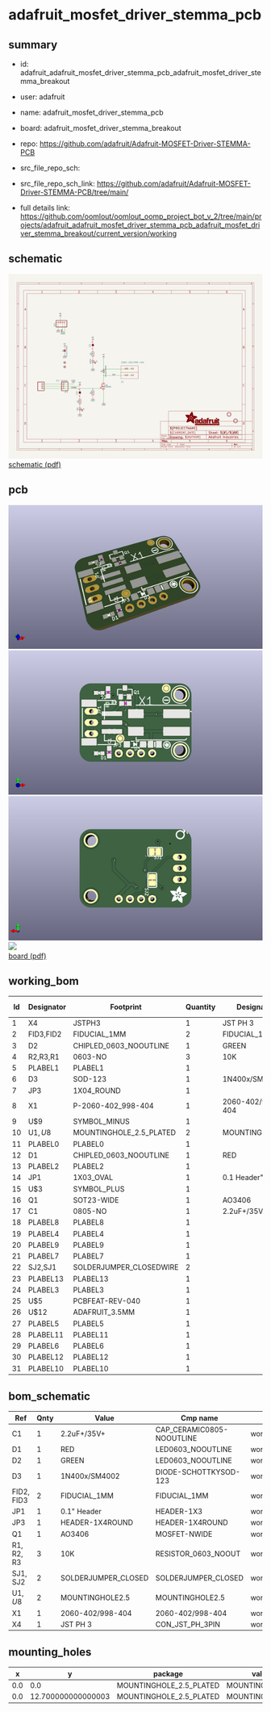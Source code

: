 # adafruit_mosfet_driver_stemma_pcb
 
## summary 
* id: adafruit_adafruit_mosfet_driver_stemma_pcb_adafruit_mosfet_driver_stemma_breakout
* user: adafruit
* name: adafruit_mosfet_driver_stemma_pcb
* board: adafruit_mosfet_driver_stemma_breakout
* repo: https://github.com/adafruit/Adafruit-MOSFET-Driver-STEMMA-PCB



* src_file_repo_sch: 
* src_file_repo_sch_link: https://github.com/adafruit/Adafruit-MOSFET-Driver-STEMMA-PCB/tree/main/
* full details link: https://github.com/oomlout/oomlout_oomp_project_bot_v_2/tree/main/projects/adafruit_adafruit_mosfet_driver_stemma_pcb_adafruit_mosfet_driver_stemma_breakout/current_version/working  

## schematic  
![](working_schematic_600.png)  
[schematic (pdf)](working_schematic.pdf)  

## pcb  
![](working_3d_600.png) 
![](working_3d_front_600.png)  
![](working_3d_back_600.png)  
![](working_600.png)  
[board (pdf)](working.pdf)  

## working_bom
| Id | Designator | Footprint | Quantity | Designation | Supplier and ref |  | None | 
| --- | --- | --- | --- | --- | --- | --- | --- | 
| 1 | X4 | JSTPH3 | 1 | JST PH 3 |  |  | [''] | 
| 2 | FID3,FID2 | FIDUCIAL_1MM | 2 | FIDUCIAL_1MM |  |  | [''] | 
| 3 | D2 | CHIPLED_0603_NOOUTLINE | 1 | GREEN |  |  | [''] | 
| 4 | R2,R3,R1 | 0603-NO | 3 | 10K |  |  | [''] | 
| 5 | PLABEL1 | PLABEL1 | 1 |  |  |  | [''] | 
| 6 | D3 | SOD-123 | 1 | 1N400x/SM4002 |  |  | [''] | 
| 7 | JP3 | 1X04_ROUND | 1 |  |  |  | [''] | 
| 8 | X1 | P-2060-402_998-404 | 1 | 2060-402/998-404 |  |  | [''] | 
| 9 | U$9 | SYMBOL_MINUS | 1 |  |  |  | [''] | 
| 10 | U$1,U$8 | MOUNTINGHOLE_2.5_PLATED | 2 | MOUNTINGHOLE2.5 |  |  | [''] | 
| 11 | PLABEL0 | PLABEL0 | 1 |  |  |  | [''] | 
| 12 | D1 | CHIPLED_0603_NOOUTLINE | 1 | RED |  |  | [''] | 
| 13 | PLABEL2 | PLABEL2 | 1 |  |  |  | [''] | 
| 14 | JP1 | 1X03_OVAL | 1 | 0.1 Header" |  |  | [''] | 
| 15 | U$3 | SYMBOL_PLUS | 1 |  |  |  | [''] | 
| 16 | Q1 | SOT23-WIDE | 1 | AO3406 |  |  | [''] | 
| 17 | C1 | 0805-NO | 1 | 2.2uF+/35V+ |  |  | [''] | 
| 18 | PLABEL8 | PLABEL8 | 1 |  |  |  | [''] | 
| 19 | PLABEL4 | PLABEL4 | 1 |  |  |  | [''] | 
| 20 | PLABEL9 | PLABEL9 | 1 |  |  |  | [''] | 
| 21 | PLABEL7 | PLABEL7 | 1 |  |  |  | [''] | 
| 22 | SJ2,SJ1 | SOLDERJUMPER_CLOSEDWIRE | 2 |  |  |  | [''] | 
| 23 | PLABEL13 | PLABEL13 | 1 |  |  |  | [''] | 
| 24 | PLABEL3 | PLABEL3 | 1 |  |  |  | [''] | 
| 25 | U$5 | PCBFEAT-REV-040 | 1 |  |  |  | [''] | 
| 26 | U$12 | ADAFRUIT_3.5MM | 1 |  |  |  | [''] | 
| 27 | PLABEL5 | PLABEL5 | 1 |  |  |  | [''] | 
| 28 | PLABEL11 | PLABEL11 | 1 |  |  |  | [''] | 
| 29 | PLABEL6 | PLABEL6 | 1 |  |  |  | [''] | 
| 30 | PLABEL12 | PLABEL12 | 1 |  |  |  | [''] | 
| 31 | PLABEL10 | PLABEL10 | 1 |  |  |  | [''] | 


## bom_schematic
| Ref | Qnty | Value | Cmp name | Footprint | Description | Vendor | DNP | 
| --- | --- | --- | --- | --- | --- | --- | --- | 
| C1 | 1 | 2.2uF+/35V+ | CAP_CERAMIC0805-NOOUTLINE | working:0805-NO |  |  |  | 
| D1 | 1 | RED | LED0603_NOOUTLINE | working:CHIPLED_0603_NOOUTLINE |  |  |  | 
| D2 | 1 | GREEN | LED0603_NOOUTLINE | working:CHIPLED_0603_NOOUTLINE |  |  |  | 
| D3 | 1 | 1N400x/SM4002 | DIODE-SCHOTTKYSOD-123 | working:SOD-123 |  |  |  | 
| FID2, FID3 | 2 | FIDUCIAL_1MM | FIDUCIAL_1MM | working:FIDUCIAL_1MM |  |  |  | 
| JP1 | 1 | 0.1" Header | HEADER-1X3 | working:1X03_OVAL |  |  |  | 
| JP3 | 1 | HEADER-1X4ROUND | HEADER-1X4ROUND | working:1X04_ROUND |  |  |  | 
| Q1 | 1 | AO3406 | MOSFET-NWIDE | working:SOT23-WIDE |  |  |  | 
| R1, R2, R3 | 3 | 10K | RESISTOR_0603_NOOUT | working:0603-NO |  |  |  | 
| SJ1, SJ2 | 2 | SOLDERJUMPER_CLOSED | SOLDERJUMPER_CLOSED | working:SOLDERJUMPER_CLOSEDWIRE |  |  |  | 
| U$1, U$8 | 2 | MOUNTINGHOLE2.5 | MOUNTINGHOLE2.5 | working:MOUNTINGHOLE_2.5_PLATED |  |  |  | 
| X1 | 1 | 2060-402/998-404 | 2060-402/998-404 | working:P-2060-402_998-404 |  |  |  | 
| X4 | 1 | JST PH 3 | CON_JST_PH_3PIN | working:JSTPH3 |  |  |  | 


## mounting_holes
| x | y | package | value | ref | size | 
| --- | --- | --- | --- | --- | --- | 
| 0.0 | 0.0 | MOUNTINGHOLE_2.5_PLATED | MOUNTINGHOLE2.5 | U$1 | m3 | 
| 0.0 | 12.700000000000003 | MOUNTINGHOLE_2.5_PLATED | MOUNTINGHOLE2.5 | U$8 | m3 | 


